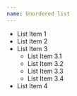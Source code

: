 ```yaml
---
name: Unordered list
---
```

<ul>
  <li>List Item 1
    <li>List Item 2</li>
    <li>List Item 3
      <ul>
        <li>List Item 3.1</li>
        <li>List Item 3.2</li>
        <li>List Item 3.3</li>
        <li>List Item 3.4</li>
      </ul>
    </li>
    <li>List Item 4</li>
  </li>
</ul>